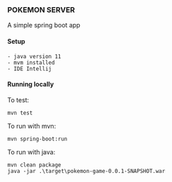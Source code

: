 ### POKEMON SERVER

A simple spring boot app

#### Setup
    - java version 11
    - mvm installed
    - IDE Intellij


#### Running locally
To test:

    mvn test
To run with mvn:

    mvn spring-boot:run

To run with java:

    mvn clean package
    java -jar .\target\pokemon-game-0.0.1-SNAPSHOT.war